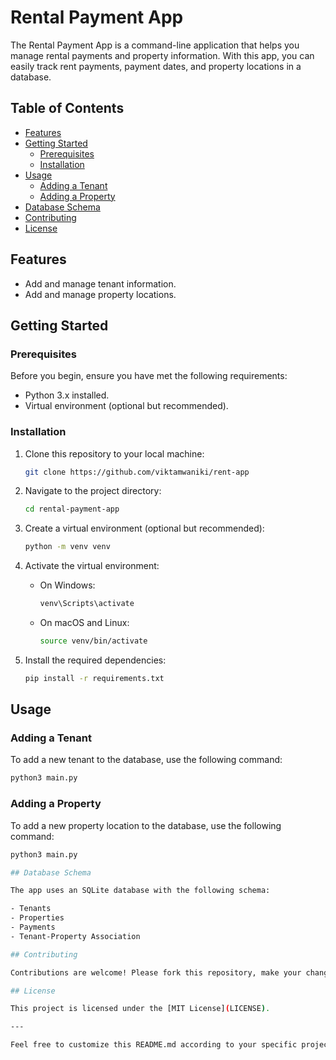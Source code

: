 # Rental Payment App

The Rental Payment App is a command-line application that helps you manage rental payments and property information. With this app, you can easily track rent payments, payment dates, and property locations in a database.

## Table of Contents

- [Features](#features)
- [Getting Started](#getting-started)
  - [Prerequisites](#prerequisites)
  - [Installation](#installation)
- [Usage](#usage)
  - [Adding a Tenant](#adding-a-tenant)
  - [Adding a Property](#adding-a-property)
- [Database Schema](#database-schema)
- [Contributing](#contributing)
- [License](#license)

## Features

- Add and manage tenant information.
- Add and manage property locations.

## Getting Started

### Prerequisites

Before you begin, ensure you have met the following requirements:

- Python 3.x installed.
- Virtual environment (optional but recommended).

### Installation

1. Clone this repository to your local machine:

   ```bash
   git clone https://github.com/viktamwaniki/rent-app
   ```

2. Navigate to the project directory:

   ```bash
   cd rental-payment-app
   ```

3. Create a virtual environment (optional but recommended):

   ```bash
   python -m venv venv
   ```

4. Activate the virtual environment:

   - On Windows:

     ```bash
     venv\Scripts\activate
     ```

   - On macOS and Linux:

     ```bash
     source venv/bin/activate
     ```

5. Install the required dependencies:

   ```bash
   pip install -r requirements.txt
   ```

## Usage

### Adding a Tenant

To add a new tenant to the database, use the following command:

```bash
python3 main.py
```
### Adding a Property

To add a new property location to the database, use the following command:

```bash
python3 main.py

## Database Schema

The app uses an SQLite database with the following schema:

- Tenants
- Properties
- Payments
- Tenant-Property Association

## Contributing

Contributions are welcome! Please fork this repository, make your changes, and submit a pull request.

## License

This project is licensed under the [MIT License](LICENSE).

---

Feel free to customize this README.md according to your specific project needs. You can also include screenshots, additional sections, or any other relevant information to make it more comprehensive.
